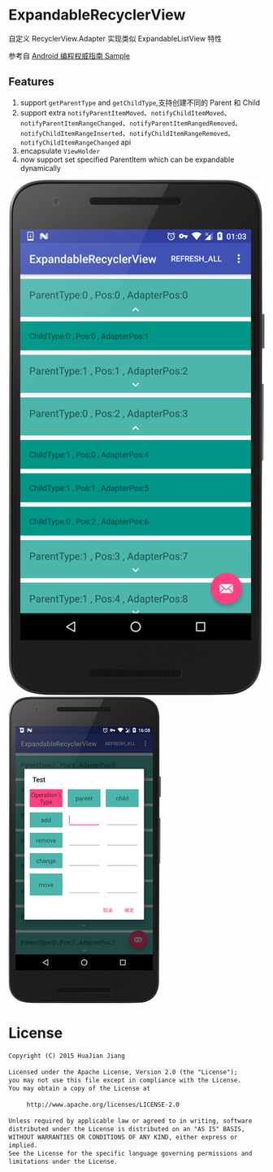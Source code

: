 # ExpandableRecyclerView
自定义 RecyclerView.Adapter 实现类似 ExpandableListView 特性

参考自 [Android 编程权威指南 Sample](https://www.bignerdranch.com/blog/expand-a-recyclerview-in-four-steps/?utm_source=Android+Weekly&utm_campaign=8f0cc3ff1f-Android_Weekly_165&utm_medium=email&utm_term=0_4eb677ad19-8f0cc3ff1f-337834121)

## Features

1. support `getParentType` and `getChildType`,支持创建不同的 Parent 和 Child
2. support extra `notifyParentItemMoved`、`notifyChildItemMoved`、`notifyParentItemRangeChanged`、`notifyParentItemRangedRemoved`、`notifyChildItemRangeInserted`、`notifyChildItemRangeRemoved`、`notifyChildItemRangeChanged` api
3. encapsulate `ViewHolder`
4. now support set specified ParentItem which can be expandable dynamically

![Demo](/screenshots/screenshot_3.png)
![Demo](/screenshots/screenshot_2.png)

License
=======

    Copyright (C) 2015 HuaJian Jiang

    Licensed under the Apache License, Version 2.0 (the "License");
    you may not use this file except in compliance with the License.
    You may obtain a copy of the License at

         http://www.apache.org/licenses/LICENSE-2.0

    Unless required by applicable law or agreed to in writing, software
    distributed under the License is distributed on an "AS IS" BASIS,
    WITHOUT WARRANTIES OR CONDITIONS OF ANY KIND, either express or implied.
    See the License for the specific language governing permissions and
    limitations under the License.
